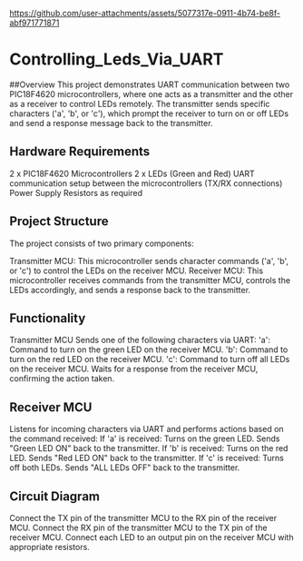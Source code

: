 

https://github.com/user-attachments/assets/5077317e-0911-4b74-be8f-abf971771871

# Controlling_Leds_Via_UART
##Overview
This project demonstrates UART communication between two PIC18F4620 microcontrollers, where one acts as a transmitter and the other as a receiver to control LEDs remotely. The transmitter sends specific characters ('a', 'b', or 'c'), which prompt the receiver to turn on or off LEDs and send a response message back to the transmitter.

## Hardware Requirements
2 x PIC18F4620 Microcontrollers
2 x LEDs (Green and Red)
UART communication setup between the microcontrollers (TX/RX connections)
Power Supply
Resistors as required

## Project Structure
The project consists of two primary components:

Transmitter MCU: This microcontroller sends character commands ('a', 'b', or 'c') to control the LEDs on the receiver MCU.
Receiver MCU: This microcontroller receives commands from the transmitter MCU, controls the LEDs accordingly, and sends a response back to the transmitter.
## Functionality
Transmitter MCU
Sends one of the following characters via UART:
'a': Command to turn on the green LED on the receiver MCU.
'b': Command to turn on the red LED on the receiver MCU.
'c': Command to turn off all LEDs on the receiver MCU.
Waits for a response from the receiver MCU, confirming the action taken.

## Receiver MCU
Listens for incoming characters via UART and performs actions based on the command received:
If 'a' is received:
Turns on the green LED.
Sends "Green LED ON" back to the transmitter.
If 'b' is received:
Turns on the red LED.
Sends "Red LED ON" back to the transmitter.
If 'c' is received:
Turns off both LEDs.
Sends "ALL LEDs OFF" back to the transmitter.

## Circuit Diagram
Connect the TX pin of the transmitter MCU to the RX pin of the receiver MCU.
Connect the RX pin of the transmitter MCU to the TX pin of the receiver MCU.
Connect each LED to an output pin on the receiver MCU with appropriate resistors.



